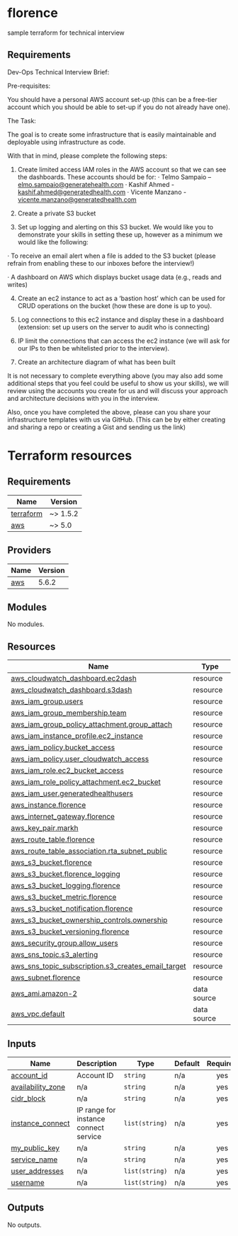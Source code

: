 # florence
sample terraform for technical interview


## Requirements
Dev-Ops Technical Interview Brief:

Pre-requisites:

You should have a personal AWS account set-up (this can be a free-tier account which you should be able to set-up if you do not already have one).

The Task:

The goal is to create some infrastructure that is easily maintainable and deployable using infrastructure as code.

With that in mind, please complete the following steps:

1. Create limited access IAM roles in the AWS account so that we can see the dashboards. These accounts should be for: · Telmo Sampaio – elmo.sampaio@generatehealth.com · Kashif Ahmed - kashif.ahmed@generatedhealth.com · Vicente Manzano - vicente.manzano@generatedhealth.com

2. Create a private S3 bucket

3. Set up logging and alerting on this S3 bucket. We would like you to demonstrate your skills in setting these up, however as a minimum we would like the following:

· To receive an email alert when a file is added to the S3 bucket (please refrain from enabling these to our inboxes before the interview!)

· A dashboard on AWS which displays bucket usage data (e.g., reads and writes)

4. Create an ec2 instance to act as a ‘bastion host’ which can be used for CRUD operations on the bucket (how these are done is up to you).

5. Log connections to this ec2 instance and display these in a dashboard (extension: set up users on the server to audit who is connecting)

6. IP limit the connections that can access the ec2 instance (we will ask for our IPs to then be whitelisted prior to the interview).

7. Create an architecture diagram of what has been built

It is not necessary to complete everything above (you may also add some additional steps that you feel could be useful to show us your skills), we will review using the accounts you create for us and will discuss your approach and architecture decisions with you in the interview.

Also, once you have completed the above, please can you share your infrastructure templates with us via GitHub. (This can be by either creating and sharing a repo or creating a Gist and sending us the link)


# Terraform resources

## Requirements

| Name | Version |
|------|---------|
| <a name="requirement_terraform"></a> [terraform](#requirement\_terraform) | ~> 1.5.2 |
| <a name="requirement_aws"></a> [aws](#requirement\_aws) | ~> 5.0 |

## Providers

| Name | Version |
|------|---------|
| <a name="provider_aws"></a> [aws](#provider\_aws) | 5.6.2 |

## Modules

No modules.

## Resources

| Name | Type |
|------|------|
| [aws_cloudwatch_dashboard.ec2dash](https://registry.terraform.io/providers/hashicorp/aws/latest/docs/resources/cloudwatch_dashboard) | resource |
| [aws_cloudwatch_dashboard.s3dash](https://registry.terraform.io/providers/hashicorp/aws/latest/docs/resources/cloudwatch_dashboard) | resource |
| [aws_iam_group.users](https://registry.terraform.io/providers/hashicorp/aws/latest/docs/resources/iam_group) | resource |
| [aws_iam_group_membership.team](https://registry.terraform.io/providers/hashicorp/aws/latest/docs/resources/iam_group_membership) | resource |
| [aws_iam_group_policy_attachment.group_attach](https://registry.terraform.io/providers/hashicorp/aws/latest/docs/resources/iam_group_policy_attachment) | resource |
| [aws_iam_instance_profile.ec2_instance](https://registry.terraform.io/providers/hashicorp/aws/latest/docs/resources/iam_instance_profile) | resource |
| [aws_iam_policy.bucket_access](https://registry.terraform.io/providers/hashicorp/aws/latest/docs/resources/iam_policy) | resource |
| [aws_iam_policy.user_cloudwatch_access](https://registry.terraform.io/providers/hashicorp/aws/latest/docs/resources/iam_policy) | resource |
| [aws_iam_role.ec2_bucket_access](https://registry.terraform.io/providers/hashicorp/aws/latest/docs/resources/iam_role) | resource |
| [aws_iam_role_policy_attachment.ec2_bucket](https://registry.terraform.io/providers/hashicorp/aws/latest/docs/resources/iam_role_policy_attachment) | resource |
| [aws_iam_user.generatedhealthusers](https://registry.terraform.io/providers/hashicorp/aws/latest/docs/resources/iam_user) | resource |
| [aws_instance.florence](https://registry.terraform.io/providers/hashicorp/aws/latest/docs/resources/instance) | resource |
| [aws_internet_gateway.florence](https://registry.terraform.io/providers/hashicorp/aws/latest/docs/resources/internet_gateway) | resource |
| [aws_key_pair.markh](https://registry.terraform.io/providers/hashicorp/aws/latest/docs/resources/key_pair) | resource |
| [aws_route_table.florence](https://registry.terraform.io/providers/hashicorp/aws/latest/docs/resources/route_table) | resource |
| [aws_route_table_association.rta_subnet_public](https://registry.terraform.io/providers/hashicorp/aws/latest/docs/resources/route_table_association) | resource |
| [aws_s3_bucket.florence](https://registry.terraform.io/providers/hashicorp/aws/latest/docs/resources/s3_bucket) | resource |
| [aws_s3_bucket.florence_logging](https://registry.terraform.io/providers/hashicorp/aws/latest/docs/resources/s3_bucket) | resource |
| [aws_s3_bucket_logging.florence](https://registry.terraform.io/providers/hashicorp/aws/latest/docs/resources/s3_bucket_logging) | resource |
| [aws_s3_bucket_metric.florence](https://registry.terraform.io/providers/hashicorp/aws/latest/docs/resources/s3_bucket_metric) | resource |
| [aws_s3_bucket_notification.florence](https://registry.terraform.io/providers/hashicorp/aws/latest/docs/resources/s3_bucket_notification) | resource |
| [aws_s3_bucket_ownership_controls.ownership](https://registry.terraform.io/providers/hashicorp/aws/latest/docs/resources/s3_bucket_ownership_controls) | resource |
| [aws_s3_bucket_versioning.florence](https://registry.terraform.io/providers/hashicorp/aws/latest/docs/resources/s3_bucket_versioning) | resource |
| [aws_security_group.allow_users](https://registry.terraform.io/providers/hashicorp/aws/latest/docs/resources/security_group) | resource |
| [aws_sns_topic.s3_alerting](https://registry.terraform.io/providers/hashicorp/aws/latest/docs/resources/sns_topic) | resource |
| [aws_sns_topic_subscription.s3_creates_email_target](https://registry.terraform.io/providers/hashicorp/aws/latest/docs/resources/sns_topic_subscription) | resource |
| [aws_subnet.florence](https://registry.terraform.io/providers/hashicorp/aws/latest/docs/resources/subnet) | resource |
| [aws_ami.amazon-2](https://registry.terraform.io/providers/hashicorp/aws/latest/docs/data-sources/ami) | data source |
| [aws_vpc.default](https://registry.terraform.io/providers/hashicorp/aws/latest/docs/data-sources/vpc) | data source |

## Inputs

| Name | Description | Type | Default | Required |
|------|-------------|------|---------|:--------:|
| <a name="input_account_id"></a> [account\_id](#input\_account\_id) | Account ID | `string` | n/a | yes |
| <a name="input_availability_zone"></a> [availability\_zone](#input\_availability\_zone) | n/a | `string` | n/a | yes |
| <a name="input_cidr_block"></a> [cidr\_block](#input\_cidr\_block) | n/a | `string` | n/a | yes |
| <a name="input_instance_connect"></a> [instance\_connect](#input\_instance\_connect) | IP range for instance connect service | `list(string)` | n/a | yes |
| <a name="input_my_public_key"></a> [my\_public\_key](#input\_my\_public\_key) | n/a | `string` | n/a | yes |
| <a name="input_service_name"></a> [service\_name](#input\_service\_name) | n/a | `string` | n/a | yes |
| <a name="input_user_addresses"></a> [user\_addresses](#input\_user\_addresses) | n/a | `list(string)` | n/a | yes |
| <a name="input_username"></a> [username](#input\_username) | n/a | `list(string)` | n/a | yes |

## Outputs

No outputs.